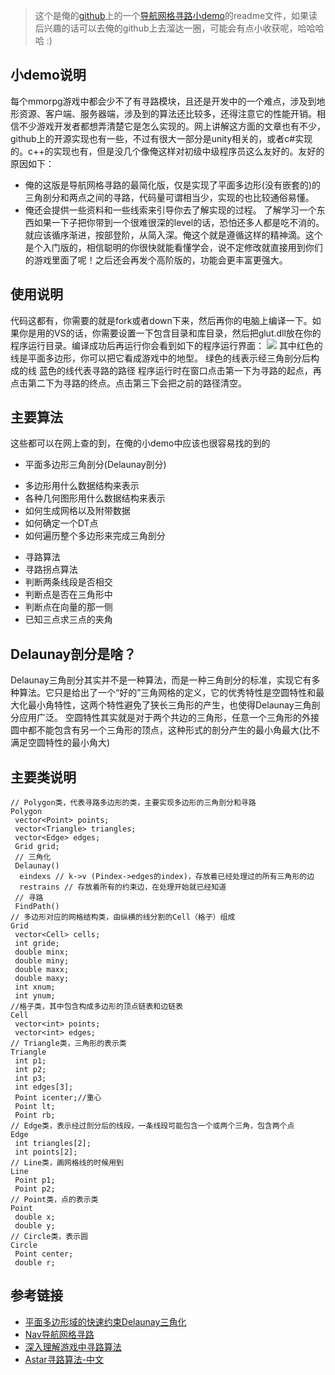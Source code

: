 > 这个是俺的[github](https://github.com/sunxvming)上的一个[导航网格寻路小demo](https://github.com/sunxvming/NavMesh)的readme文件，如果读后兴趣的话可以去俺的github上去溜达一圈，可能会有点小收获呢，哈哈哈哈 :)




## 小demo说明
每个mmorpg游戏中都会少不了有寻路模块，且还是开发中的一个难点，涉及到地形资源、客户端、服务器端，涉及到的算法还比较多，还得注意它的性能开销。相信不少游戏开发者都想弄清楚它是怎么实现的。网上讲解这方面的文章也有不少，github上的开源实现也有一些，不过有很大一部分是unity相关的，或者c#实现的。c++的实现也有，但是没几个像俺这样对初级中级程序员这么友好的。友好的原因如下：
* 俺的这版是导航网格寻路的最简化版，仅是实现了平面多边形(没有嵌套的)的三角剖分和两点之间的寻路，代码量可谓相当少，实现的也比较通俗易懂。
* 俺还会提供一些资料和一些线索来引导你去了解实现的过程。
了解学习一个东西如果一下子把你带到一个很难很深的level的话，恐怕还多人都是吃不消的。就应该循序渐进，按部登阶，从简入深。俺这个就是遵循这样的精神滴。这个是个入门版的，相信聪明的你很快就能看懂学会，说不定修改就直接用到你们的游戏里面了呢！之后还会再发个高阶版的，功能会更丰富更强大。
## 使用说明
代码这都有，你需要的就是fork或者down下来，然后再你的电脑上编译一下。如果你是用的VS的话，你需要设置一下包含目录和库目录，然后把glut.dll放在你的程序运行目录。编译成功后再运行你会看到如下的程序运行界面：
![](http://www.sunxvming.com/wp-content/uploads/2019/11/微信截图_20191117163127.jpg)
其中红色的线是平面多边形，你可以把它看成游戏中的地型。
绿色的线表示经三角剖分后构成的线
蓝色的线代表寻路的路径
程序运行时在窗口点击第一下为寻路的起点，再点击第二下为寻路的终点。点击第三下会把之前的路径清空。
## 主要算法
这些都可以在网上查的到，在俺的小demo中应该也很容易找的到的
* 平面多边形三角剖分(Delaunay剖分)
 + 多边形用什么数据结构来表示
 + 各种几何图形用什么数据结构来表示
 + 如何生成网格以及附带数据
 + 如何确定一个DT点
 + 如何遍历整个多边形来完成三角剖分
* 寻路算法
* 寻路拐点算法
* 判断两条线段是否相交
* 判断点是否在三角形中
* 判断点在向量的那一侧
* 已知三点求三点的夹角
## Delaunay剖分是啥？
Delaunay三角剖分其实并不是一种算法，而是一种三角剖分的标准，实现它有多种算法。它只是给出了一个“好的”三角网格的定义，它的优秀特性是空圆特性和最大化最小角特性，这两个特性避免了狭长三角形的产生，也使得Delaunay三角剖分应用广泛。
空圆特性其实就是对于两个共边的三角形，任意一个三角形的外接圆中都不能包含有另一个三角形的顶点，这种形式的剖分产生的最小角最大(比不满足空圆特性的最小角大)
## 主要类说明
```
// Polygon类，代表寻路多边形的类，主要实现多边形的三角剖分和寻路
Polygon
 vector<Point> points;
 vector<Triangle> triangles;
 vector<Edge> edges;
 Grid grid;
 // 三角化
 Delaunay()
  eindexs // k->v (Pindex->edges的index)，存放着已经处理过的所有三角形的边
  restrains // 存放着所有的约束边，在处理开始就已经知道
 // 寻路
 FindPath()
// 多边形对应的网格结构类，由纵横的线分割的Cell（格子）组成
Grid
 vector<Cell> cells;
 int gride;
 double minx;
 double miny;
 double maxx;
 double maxy;
 int xnum;
 int ynum;
//格子类，其中包含构成多边形的顶点链表和边链表
Cell
 vector<int> points;
 vector<int> edges;
// Triangle类，三角形的表示类
Triangle
 int p1;
 int p2;
 int p3;
 int edges[3];
 Point icenter;//重心
 Point lt;
 Point rb;
// Edge类，表示经过剖分后的线段，一条线段可能包含一个或两个三角，包含两个点
Edge
 int triangles[2];
 int points[2];
// Line类，画网格线的时候用到
Line
 Point p1;
 Point p2;
// Point类，点的表示类
Point
 double x;
 double y;
// Circle类，表示圆
Circle
 Point center;
 double r;
```

## 参考链接
* [平面多边形域的快速约束Delaunay三角化](https://github.com/sunxvming/navmesh/blob/master/doc/%E5%B9%B3%E9%9D%A2%E5%A4%9A%E8%BE%B9%E5%BD%A2%E5%9F%9F%E7%9A%84%E5%BF%AB%E9%80%9F%E7%BA%A6%E6%9D%9FDelaunay%E4%B8%89%E8%A7%92%E5%8C%96.pdf)
* [Nav导航网格寻路](https://blog.csdn.net/ynnmnm/article/details/44833007)
* [深入理解游戏中寻路算法](https://my.oschina.net/u/1859679/blog/1486636)
* [Astar寻路算法-中文](https://github.com/sunxvming/navmesh/blob/master/doc/Astar%E5%AF%BB%E8%B7%AF%E7%AE%97%E6%B3%95-%E4%B8%AD%E6%96%87.doc)